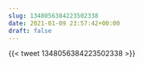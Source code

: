 ```yaml
---
slug: 1348056384223502338
date: 2021-01-09 23:57:42+00:00
draft: false
---
```


{{< tweet 1348056384223502338 >}}
